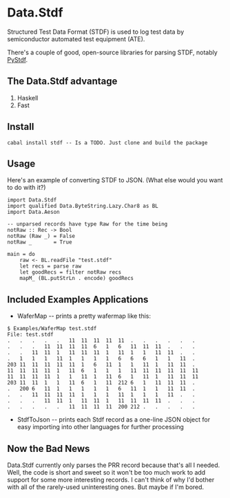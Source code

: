Data.Stdf
=========

Structured Test Data Format (STDF) is used to log test data by semiconductor automated test equipment (ATE).

There's a couple of good, open-source libraries for parsing STDF, notably [PyStdf](https://github.com/cmars/pystdf).


The Data.Stdf advantage
-----------------------

1. Haskell
2. Fast


Install
-------

    cabal install stdf -- Is a TODO. Just clone and build the package

Usage
-----

Here's an example of converting STDF to JSON. (What else would you want to do
with it?)

    import Data.Stdf
    import qualified Data.ByteString.Lazy.Char8 as BL
    import Data.Aeson

    -- unparsed records have type Raw for the time being
    notRaw :: Rec -> Bool
    notRaw (Raw _) = False
    notRaw _       = True

    main = do
        raw <- BL.readFile "test.stdf"
        let recs = parse raw
        let goodRecs = filter notRaw recs
        mapM_ (BL.putStrLn . encode) goodRecs


Included Examples Applications
------------------------------

* WaferMap -- prints a pretty wafermap like this:

```
$ Examples/WaferMap test.stdf
File: test.stdf
.   .   .   .   .   11  11  11  11  11  .   .   .   .   .   .
.   .   .   11  11  11  11  6   1   6   11  11  11  .   .   .
.   .   11  11  1   11  11  11  1   11  1   1   11  11  .   .
.   1   1   1   11  1   1   1   1   6   6   6   1   1   11  .
203 11  11  11  11  11  1   6   11  1   1   11  1   11  11  .
11  11  11  11  1   11  6   1   1   1   11  11  11  11  11  11
11  11  11  11  1   1   11  1   11  6   1   11  1   11  11  11
203 11  11  1   1   11  6   1   11  212 6   1   11  11  11  .
.   200 6   11  1   1   1   1   1   6   11  1   1   11  11  .
.   .   11  11  11  11  1   1   1   11  1   1   1   11  .   .
.   .   .   11  11  1   11  11  1   11  11  11  11  .   .   .
.   .   .   .   .   11  11  11  11  200 212 .   .   .   .   .
```

* StdfToJson -- prints each Stdf record as a one-line JSON object for easy importing into other languages for further processing


Now the Bad News
----------------

Data.Stdf currently only parses the PRR record because that's all I needed.
Well, the code is short and sweet so it won't be too much work to add support
for some more interesting records. I can't think of why I'd bother with all of
the rarely-used uninteresting ones. But maybe if I'm bored.
